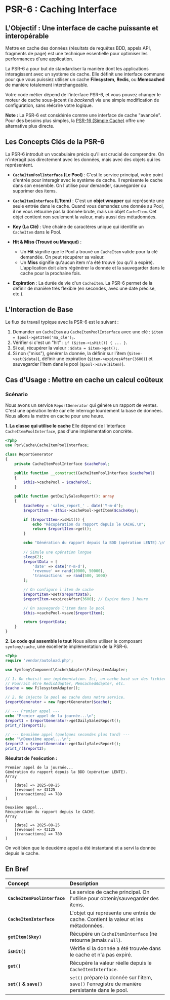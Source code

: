 # PSR-6 : Caching Interface

## L'Objectif : Une interface de cache puissante et interopérable

Mettre en cache des données (résultats de requêtes BDD, appels API, fragments de page) est une technique essentielle pour optimiser les performances d'une application.

La PSR-6 a pour but de standardiser la manière dont les applications interagissent avec un système de cache. Elle définit une interface commune pour que vous puissiez utiliser un cache **Filesystem**, **Redis**, ou **Memcached** de manière totalement interchangeable.

Votre code métier dépend de l'interface PSR-6, et vous pouvez changer le moteur de cache sous-jacent (le *backend*) via une simple modification de configuration, sans réécrire votre logique.

**Note :** La PSR-6 est considérée comme une interface de cache "avancée". Pour des besoins plus simples, la [PSR-16 (Simple Cache)](./psr-16-simple-cache.md) offre une alternative plus directe.

## Les Concepts Clés de la PSR-6

La PSR-6 introduit un vocabulaire précis qu'il est crucial de comprendre. On n'interagit pas directement avec les données, mais avec des objets qui les représentent.

-   **`CacheItemPoolInterface` (Le Pool)** : C'est le service principal, votre point d'entrée pour interagir avec le système de cache. Il représente le cache dans son ensemble. On l'utilise pour demander, sauvegarder ou supprimer des items.

-   **`CacheItemInterface` (L'Item)** : C'est un **objet wrapper** qui représente une seule entrée dans le cache. Quand vous demandez une donnée au Pool, il ne vous retourne pas la donnée brute, mais un objet `CacheItem`. Cet objet contient non seulement la valeur, mais aussi des métadonnées.

-   **Key (La Clé)** : Une chaîne de caractères unique qui identifie un `CacheItem` dans le Pool.

-   **Hit & Miss (Trouvé ou Manqué)** :
    -   Un **Hit** signifie que le Pool a trouvé un `CacheItem` valide pour la clé demandée. On peut récupérer sa valeur.
    -   Un **Miss** signifie qu'aucun item n'a été trouvé (ou qu'il a expiré). L'application doit alors régénérer la donnée et la sauvegarder dans le cache pour la prochaine fois.

-   **Expiration** : La durée de vie d'un `CacheItem`. La PSR-6 permet de la définir de manière très flexible (en secondes, avec une date précise, etc.).

## L'Interaction de Base

Le flux de travail typique avec la PSR-6 est le suivant :
1.  Demander un `CacheItem` au `CacheItemPoolInterface` avec une clé : `$item = $pool->getItem('ma_cle');`.
2.  Vérifier si c'est un "hit" : `if ($item->isHit()) { ... }`.
3.  Si oui, récupérer la valeur : `$data = $item->get();`.
4.  Si non ("miss"), générer la donnée, la définir sur l'item (`$item->set($data)`), définir une expiration (`$item->expiresAfter(3600)`) et sauvegarder l'item dans le pool (`$pool->save($item)`).

## Cas d'Usage : Mettre en cache un calcul coûteux

### Scénario
Nous avons un service `ReportGenerator` qui génère un rapport de ventes. C'est une opération lente car elle interroge lourdement la base de données. Nous allons la mettre en cache pour une heure.

**1. La classe qui utilise le cache**
Elle dépend de l'interface `CacheItemPoolInterface`, pas d'une implémentation concrète.
```php
<?php
use Psr\Cache\CacheItemPoolInterface;

class ReportGenerator
{
    private CacheItemPoolInterface $cachePool;

    public function __construct(CacheItemPoolInterface $cachePool)
    {
        $this->cachePool = $cachePool;
    }

    public function getDailySalesReport(): array
    {
        $cacheKey = 'sales_report_' . date('Y-m-d');
        $reportItem = $this->cachePool->getItem($cacheKey);

        if ($reportItem->isHit()) {
            echo "Récupération du rapport depuis le CACHE.\n";
            return $reportItem->get();
        }

        echo "Génération du rapport depuis la BDD (opération LENTE).\n";
        
        // Simule une opération longue
        sleep(2); 
        $reportData = [
            'date' => date('Y-m-d'),
            'revenue' => rand(10000, 50000),
            'transactions' => rand(500, 1000)
        ];

        // On configure l'item de cache
        $reportItem->set($reportData);
        $reportItem->expiresAfter(3600); // Expire dans 1 heure

        // On sauvegarde l'item dans le pool
        $this->cachePool->save($reportItem);

        return $reportData;
    }
}
```

**2. Le code qui assemble le tout**
Nous allons utiliser le composant `symfony/cache`, une excellente implémentation de la PSR-6.

```php
<?php
require 'vendor/autoload.php';

use Symfony\Component\Cache\Adapter\FilesystemAdapter;

// 1. On choisit une implémentation. Ici, un cache basé sur des fichiers.
// Pourrait être RedisAdapter, MemcachedAdapter, etc.
$cache = new FilesystemAdapter();

// 2. On injecte le pool de cache dans notre service.
$reportGenerator = new ReportGenerator($cache);

// --- Premier appel ---
echo "Premier appel de la journée...\n";
$report1 = $reportGenerator->getDailySalesReport();
print_r($report1);

// --- Deuxième appel (quelques secondes plus tard) ---
echo "\nDeuxième appel...\n";
$report2 = $reportGenerator->getDailySalesReport();
print_r($report2);
```

**Résultat de l'exécution :**
```
Premier appel de la journée...
Génération du rapport depuis la BDD (opération LENTE).
Array
(
    [date] => 2025-08-25
    [revenue] => 43125
    [transactions] => 789
)

Deuxième appel...
Récupération du rapport depuis le CACHE.
Array
(
    [date] => 2025-08-25
    [revenue] => 43125
    [transactions] => 789
)
```
On voit bien que le deuxième appel a été instantané et a servi la donnée depuis le cache.

## En Bref

| Concept | Description |
| :--- | :--- |
| **`CacheItemPoolInterface`** | Le service de cache principal. On l'utilise pour obtenir/sauvegarder des items. |
| **`CacheItemInterface`** | L'objet qui représente une entrée de cache. Contient la valeur et les métadonnées. |
| **`getItem($key)`** | Récupère un `CacheItemInterface` (ne retourne jamais `null`). |
| **`isHit()`** | Vérifie si la donnée a été trouvée dans le cache et n'a pas expiré. |
| **`get()`** | Récupère la valeur réelle depuis le `CacheItemInterface`. |
| **`set()` & `save()`** | `set()` prépare la donnée sur l'item, `save()` l'enregistre de manière persistante dans le pool. |